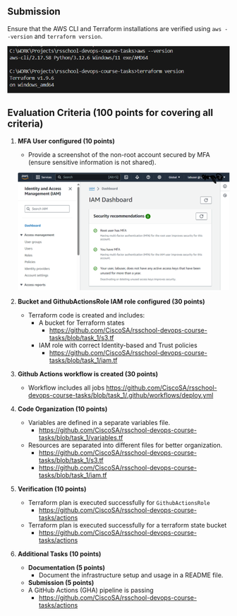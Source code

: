 ## Submission

Ensure that the AWS CLI and Terraform installations are verified using `aws --version` and `terraform version`.

![](Screenshots/versions.png)

## Evaluation Criteria (100 points for covering all criteria)

1. **MFA User configured (10 points)**

   - Provide a screenshot of the non-root account secured by MFA (ensure sensitive information is not shared).

   ![](Screenshots/iam.png)

2. **Bucket and GithubActionsRole IAM role configured (30 points)**

   - Terraform code is created and includes:
     - A bucket for Terraform states
       - https://github.com/CiscoSA/rsschool-devops-course-tasks/blob/task_1/s3.tf
     - IAM role with correct Identity-based and Trust policies
       - https://github.com/CiscoSA/rsschool-devops-course-tasks/blob/task_1/iam.tf

3. **Github Actions workflow is created (30 points)**

   - Workflow includes all jobs
   https://github.com/CiscoSA/rsschool-devops-course-tasks/blob/task_1/.github/workflows/deploy.yml

4. **Code Organization (10 points)**

   - Variables are defined in a separate variables file.
     - https://github.com/CiscoSA/rsschool-devops-course-tasks/blob/task_1/variables.tf
   - Resources are separated into different files for better organization.
     - https://github.com/CiscoSA/rsschool-devops-course-tasks/blob/task_1/s3.tf
     - https://github.com/CiscoSA/rsschool-devops-course-tasks/blob/task_1/iam.tf

5. **Verification (10 points)**

   - Terraform plan is executed successfully for `GithubActionsRole`
     - https://github.com/CiscoSA/rsschool-devops-course-tasks/actions
   - Terraform plan is executed successfully for a terraform state bucket
     - https://github.com/CiscoSA/rsschool-devops-course-tasks/actions

6. **Additional Tasks (10 points)**
   - **Documentation (5 points)**
     - Document the infrastructure setup and usage in a README file.
   - **Submission (5 points)**
   - A GitHub Actions (GHA) pipeline is passing
     - https://github.com/CiscoSA/rsschool-devops-course-tasks/actions
     
